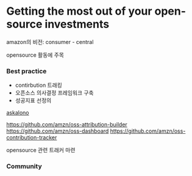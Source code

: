 # Getting the most out of your open-source investments

amazon의 비전: consumer - central

opensource 활동에 주목

### Best practice

- contirbution 트래킹
- 오픈소스 의사결정 프레임워크 구축
- 성공지표 선정의

[askalono](https://github.com/amzn/askalono)

https://github.com/amzn/oss-attribution-builder
https://github.com/amzn/oss-dashboard
https://github.com/amzn/oss-contribution-tracker

opensource 관련 트래커 마련

### Community



